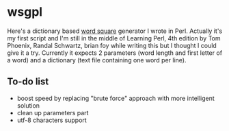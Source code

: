 # wsgpl
Here's a dictionary based [word square](https://en.wikipedia.org/wiki/Word_square) generator I wrote in Perl. Actually it's my first script and I'm still in the middle of Learning Perl, 4th edition by Tom Phoenix, Randal Schwartz, brian foy while writing this but I thought I could give it a try. Currently it expects 2 parameters (word length and first letter of a word) and a dictionary (text file containing one word per line). 

## To-do list

* boost speed by replacing "brute force" approach with more intelligent solution
* clean up parameters part
* utf-8 characters support
